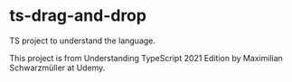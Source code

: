 # ts-drag-and-drop
TS project to understand the language.

This project is from Understanding TypeScript 2021 Edition by Maximilian Schwarzmüller at Udemy.
